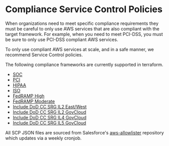 # Compliance Service Control Policies

When organizations need to meet specific compliance requirements they must be careful to only use AWS services that are also compliant with the target framework. For example, when you need to meet PCI-DSS, you must be sure to only use PCI-DSS compliant AWS services.

To only use compliant AWS services at scale, and in a safe manner, we recommend Service Control policies.

The following compliance frameworks are currently supported in terraform.

* [SOC](soc)
* [PCI](pci)
* [HIPAA](hipaa)
* [ISO](iso)
* [FedRAMP High](fedrampHigh)
* [FedRAMP Moderate](fedrampMod)
* [Include DoD CC SRG IL2 East/West](dodCcSrgIl2Ew)
* [Include DoD CC SRG IL2 GovCloud](dodCcSrgIl2Gc)
* [Include DoD CC SRG IL4 GovCloud](dodCcSrgIl4Gc)
* [Include DoD CC SRG IL5 GovCloud](dodCcSrgIl5Gc)


All SCP JSON files are sourced from Salesforce's [aws-allowlister](https://github.com/salesforce/aws-allowlister) repository which updates via a weekly cronjob.
